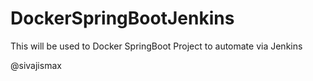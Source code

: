 # DockerSpringBootJenkins
This will be used to Docker SpringBoot Project to automate via Jenkins

@sivajismax
